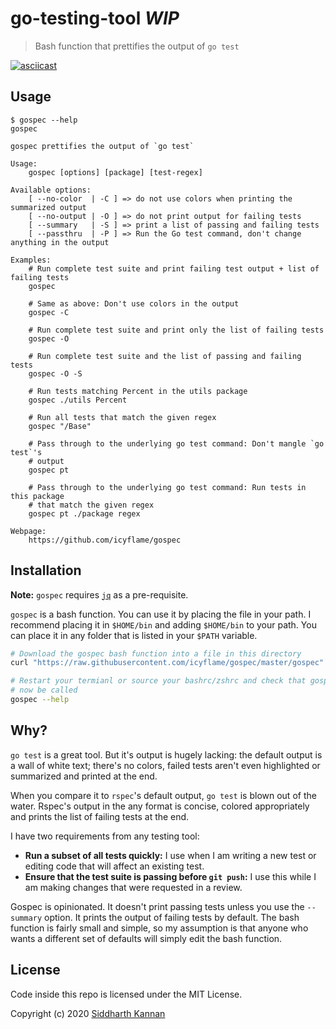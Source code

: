 # go-testing-tool _WIP_

> Bash function that prettifies the output of `go test`

[![asciicast](https://asciinema.org/a/301630.svg)](https://asciinema.org/a/301630)

## Usage

```
$ gospec --help
gospec

gospec prettifies the output of `go test`

Usage:
    gospec [options] [package] [test-regex]

Available options:
    [ --no-color  | -C ] => do not use colors when printing the summarized output
    [ --no-output | -O ] => do not print output for failing tests
    [ --summary   | -S ] => print a list of passing and failing tests
    [ --passthru  | -P ] => Run the Go test command, don't change anything in the output

Examples:
    # Run complete test suite and print failing test output + list of failing tests
    gospec

    # Same as above: Don't use colors in the output
    gospec -C

    # Run complete test suite and print only the list of failing tests
    gospec -O

    # Run complete test suite and the list of passing and failing tests
    gospec -O -S

    # Run tests matching Percent in the utils package
    gospec ./utils Percent

    # Run all tests that match the given regex
    gospec "/Base"

    # Pass through to the underlying go test command: Don't mangle `go test`'s
    # output
    gospec pt

    # Pass through to the underlying go test command: Run tests in this package
    # that match the given regex
    gospec pt ./package regex

Webpage:
    https://github.com/icyflame/gospec
```

## Installation

**Note:** `gospec` requires [`jq`][1] as a pre-requisite.

`gospec` is a bash function. You can use it by placing the file in your path. I
recommend placing it in `$HOME/bin` and adding `$HOME/bin` to your path. You can
place it in any folder that is listed in your `$PATH` variable.

```sh
# Download the gospec bash function into a file in this directory
curl "https://raw.githubusercontent.com/icyflame/gospec/master/gospec" > "$HOME/bin/gospec"

# Restart your termianl or source your bashrc/zshrc and check that gospec can
# now be called
gospec --help
```

## Why?

`go test` is a great tool. But it's output is hugely lacking: the default output
is a wall of white text; there's no colors, failed tests aren't even highlighted
or summarized and printed at the end.

When you compare it to `rspec`'s default output, `go test` is blown out of the
water. Rspec's output in the any format is concise, colored appropriately and
prints the list of failing tests at the end.

I have two requirements from any testing tool:

- **Run a subset of all tests quickly:** I use when I am writing a new test or
  editing code that will affect an existing test.
- **Ensure that the test suite is passing before `git push`:** I use this while
  I am making changes that were requested in a review.

Gospec is opinionated. It doesn't print passing tests unless you use the
`--summary` option. It prints the output of failing tests by default. The bash
function is fairly small and simple, so my assumption is that anyone who wants a
different set of defaults will simply edit the bash function.

## License

Code inside this repo is licensed under the MIT License.

Copyright (c) 2020 [Siddharth Kannan](https://icyflame.github.io)

[1]: https://stedolan.github.io/jq/manual/
